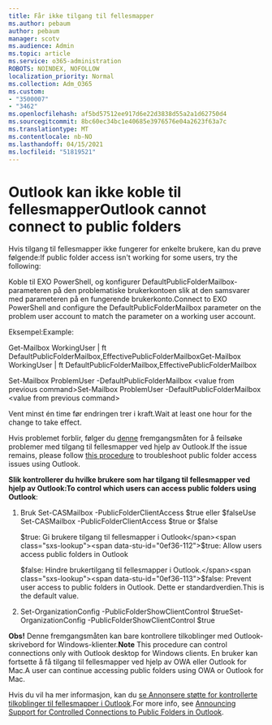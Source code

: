 ```yaml
---
title: Får ikke tilgang til fellesmapper
ms.author: pebaum
author: pebaum
manager: scotv
ms.audience: Admin
ms.topic: article
ms.service: o365-administration
ROBOTS: NOINDEX, NOFOLLOW
localization_priority: Normal
ms.collection: Adm_O365
ms.custom:
- "3500007"
- "3462"
ms.openlocfilehash: af5bd57512ee917d6e22d3838d55a2a1d62750d4
ms.sourcegitcommit: 8bc60ec34bc1e40685e3976576e04a2623f63a7c
ms.translationtype: MT
ms.contentlocale: nb-NO
ms.lasthandoff: 04/15/2021
ms.locfileid: "51819521"
---
```

# <a name="outlook-cannot-connect-to-public-folders"></a><span data-ttu-id="0ef36-102">Outlook kan ikke koble til fellesmapper</span><span class="sxs-lookup"><span data-stu-id="0ef36-102">Outlook cannot connect to public folders</span></span>

<span data-ttu-id="0ef36-103">Hvis tilgang til fellesmapper ikke fungerer for enkelte brukere, kan du prøve følgende:</span><span class="sxs-lookup"><span data-stu-id="0ef36-103">If public folder access isn't working for some users, try the following:</span></span>

<span data-ttu-id="0ef36-104">Koble til EXO PowerShell, og konfigurer DefaultPublicFolderMailbox-parameteren på den problematiske brukerkontoen slik at den samsvarer med parameteren på en fungerende brukerkonto.</span><span class="sxs-lookup"><span data-stu-id="0ef36-104">Connect to EXO PowerShell and configure the DefaultPublicFolderMailbox parameter on the problem user account to match the parameter on a working user account.</span></span>

<span data-ttu-id="0ef36-105">Eksempel:</span><span class="sxs-lookup"><span data-stu-id="0ef36-105">Example:</span></span>

<span data-ttu-id="0ef36-106">Get-Mailbox WorkingUser | ft DefaultPublicFolderMailbox,EffectivePublicFolderMailbox</span><span class="sxs-lookup"><span data-stu-id="0ef36-106">Get-Mailbox WorkingUser | ft DefaultPublicFolderMailbox,EffectivePublicFolderMailbox</span></span>

<span data-ttu-id="0ef36-107">Set-Mailbox ProblemUser -DefaultPublicFolderMailbox \<value from previous command></span><span class="sxs-lookup"><span data-stu-id="0ef36-107">Set-Mailbox ProblemUser -DefaultPublicFolderMailbox \<value from previous command></span></span>

<span data-ttu-id="0ef36-108">Vent minst én time før endringen trer i kraft.</span><span class="sxs-lookup"><span data-stu-id="0ef36-108">Wait at least one hour for the change to take effect.</span></span>

<span data-ttu-id="0ef36-109">Hvis problemet forblir, følger du [denne](https://aka.ms/pfcte) fremgangsmåten for å feilsøke problemer med tilgang til fellesmapper ved hjelp av Outlook.</span><span class="sxs-lookup"><span data-stu-id="0ef36-109">If the issue remains, please follow [this procedure](https://aka.ms/pfcte) to troubleshoot public folder access issues using Outlook.</span></span>
 
<span data-ttu-id="0ef36-110">**Slik kontrollerer du hvilke brukere som har tilgang til fellesmapper ved hjelp av Outlook:**</span><span class="sxs-lookup"><span data-stu-id="0ef36-110">**To control which users can access public folders using Outlook**:</span></span>

1.  <span data-ttu-id="0ef36-111">Bruk Set-CASMailbox <mailboxname> -PublicFolderClientAccess $true eller $false</span><span class="sxs-lookup"><span data-stu-id="0ef36-111">Use Set-CASMailbox <mailboxname> -PublicFolderClientAccess $true or $false</span></span>  
      
    <span data-ttu-id="0ef36-112">$true: Gi brukere tilgang til fellesmapper i Outlook</span><span class="sxs-lookup"><span data-stu-id="0ef36-112">$true: Allow users access public folders in Outlook</span></span>  
      
    <span data-ttu-id="0ef36-113">$false: Hindre brukertilgang til fellesmapper i Outlook.</span><span class="sxs-lookup"><span data-stu-id="0ef36-113">$false: Prevent user access to public folders in Outlook.</span></span> <span data-ttu-id="0ef36-114">Dette er standardverdien.</span><span class="sxs-lookup"><span data-stu-id="0ef36-114">This is the default value.</span></span>  
        
2.  <span data-ttu-id="0ef36-115">Set-OrganizationConfig -PublicFolderShowClientControl $true</span><span class="sxs-lookup"><span data-stu-id="0ef36-115">Set-OrganizationConfig -PublicFolderShowClientControl $true</span></span>   
      
<span data-ttu-id="0ef36-116">**Obs!** Denne fremgangsmåten kan bare kontrollere tilkoblinger med Outlook-skrivebord for Windows-klienter.</span><span class="sxs-lookup"><span data-stu-id="0ef36-116">**Note** This procedure can control connections only with Outlook desktop for Windows clients.</span></span> <span data-ttu-id="0ef36-117">En bruker kan fortsette å få tilgang til fellesmapper ved hjelp av OWA eller Outlook for Mac.</span><span class="sxs-lookup"><span data-stu-id="0ef36-117">A user can continue accessing public folders using OWA or Outlook for Mac.</span></span>
 
<span data-ttu-id="0ef36-118">Hvis du vil ha mer informasjon, kan du [se Annonsere støtte for kontrollerte tilkoblinger til fellesmapper i Outlook](https://aka.ms/controlpf).</span><span class="sxs-lookup"><span data-stu-id="0ef36-118">For more info, see [Announcing Support for Controlled Connections to Public Folders in Outlook](https://aka.ms/controlpf).</span></span>